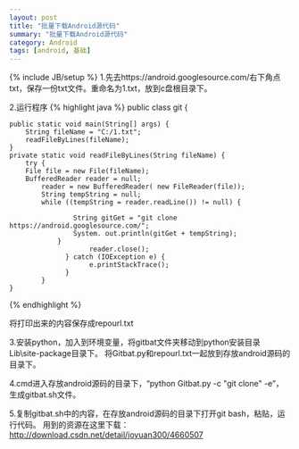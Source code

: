 ```yaml
---
layout: post
title: "批量下载Android源代码"
summary: "批量下载Android源代码"
category: Android
tags: [android, 基础]
---
```

{% include JB/setup %}
1.先去https://android.googlesource.com/右下角点txt，保存一份txt文件。重命名为1.txt，放到c盘根目录下。

2.运行程序
{% highlight java %}
public class git {  
  
    public static void main(String[] args) {  
        String fileName = "C:/1.txt";  
        readFileByLines(fileName);  
    }  
    private static void readFileByLines(String fileName) {  
        try {  
        File file = new File(fileName);  
        BufferedReader reader = null;  
            reader = new BufferedReader( new FileReader(file));  
            String tempString = null;  
            while ((tempString = reader.readLine()) != null) {  
  
                    String gitGet = "git clone https://android.googlesource.com/";  
                    System. out.println(gitGet + tempString);  
                }  
                        reader.close();  
                  } catch (IOException e) {  
                        e.printStackTrace();  
                  }  
            }  
    }  
{% endhighlight %}

将打印出来的内容保存成repourl.txt 

3.安装python，加入到环境变量，将gitbat文件夹移动到python安装目录 Lib\site-package目录下。
将Gitbat.py和repourl.txt一起放到存放android源码的目录下。

4.cmd进入存放android源码的目录下，“python Gitbat.py -c "git clone" -e”，生成gitbat.sh文件。

5.复制gitbat.sh中的内容，在存放android源码的目录下打开git bash，粘贴，运行代码。
用到的资源在这里下载：http://download.csdn.net/detail/joyuan300/4660507

